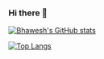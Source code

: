 ### Hi there 👋

[![Bhawesh's GitHub stats](https://github-readme-stats.vercel.app/api?username=bhawesh96)](https://github.com/anuraghazra/github-readme-stats)

[![Top Langs](https://github-readme-stats.vercel.app/api/top-langs/?username=bhawesh96&layout=compact)](https://github.com/anuraghazra/github-readme-stats)
